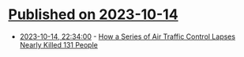 # [Published on 2023-10-14](index.md)

* [2023-10-14, 22:34:00](https://tech.slashdot.org/story/23/10/14/180250/how-a-series-of-air-traffic-control-lapses-nearly-killed-131-people?utm_source=rss1.0mainlinkanon&utm_medium=feed) - [How a Series of Air Traffic Control Lapses Nearly Killed 131 People](https://tech.slashdot.org/story/23/10/14/180250/how-a-series-of-air-traffic-control-lapses-nearly-killed-131-people?utm_source=rss1.0mainlinkanon&utm_medium=feed)

